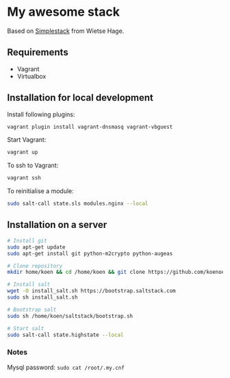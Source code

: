 # My awesome stack
Based on [Simplestack](https://github.com/wietsehage/simplestack) from Wietse Hage.

## Requirements

* Vagrant
* Virtualbox

## Installation for local development

Install following plugins:
```sh
vagrant plugin install vagrant-dnsmasq vagrant-vbguest
```

Start Vagrant:
```sh
vagrant up
```

To ssh to Vagrant:
```sh
vagrant ssh
```

To reinitialise a module:
```sh
sudo salt-call state.sls modules.nginx --local
```

## Installation on a server
```sh
# Install git
sudo apt-get update
sudo apt-get install git python-m2crypto python-augeas

# Clone repository
mkdir home/koen && cd /home/koen && git clone https://github.com/koenoe/saltstack.git

# Install salt
wget -O install_salt.sh https://bootstrap.saltstack.com
sudo sh install_salt.sh

# Bootstrap salt
sudo sh /home/koen/saltstack/bootstrap.sh

# Start salt
sudo salt-call state.highstate --local
```

### Notes ###

Mysql password: `sudo cat /root/.my.cnf`

